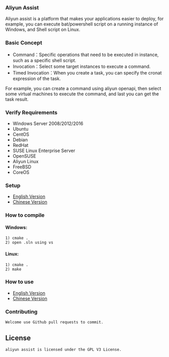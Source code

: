 ### Aliyun Assist

Aliyun assist is a platform that makes your applications easier to deploy, for example, you can execute bat/powershell script on a running instance of Windows, and Shell script on Linux.


### Basic Concept
-   Command：Specific operations that need to be executed in instance, such as a specific shell script.
-   Invocation：Select some target instances to execute a command.
-   Timed Invocation：When you create a task, you can specify the cronat expression of the task.

For example, you can create a command using aliyun openapi, then select some virtual machines to execute the command, and last you can get the task result.

### Verify Requirements

-   Windows Server 2008/2012/2016
-   Ubuntu
-   CentOS
-   Debian
-   RedHat
-   SUSE Linux Enterprise Server
-   OpenSUSE
-   Aliyun Linux
-   FreeBSD
-   CoreOS

### Setup
- [English Version](https://www.alibabacloud.com/help/doc-detail/64921.htm)
- [Chinese Version](https://help.aliyun.com/document_detail/64921.html)

### How to compile

#### Windows:  
    1) cmake .  
    2) open .sln using vs  

#### Linux:  
    1) cmake .  
    2) make  


### How to use
- [English Version](https://help.aliyun.com/document_detail/64741.html)
- [Chinese Version](https://www.alibabacloud.com/help/doc-detail/64741.html)

### Contributing

    Welcome use Github pull requests to commit.  

## License

    aliyun assist is licensed under the GPL V3 License.  
